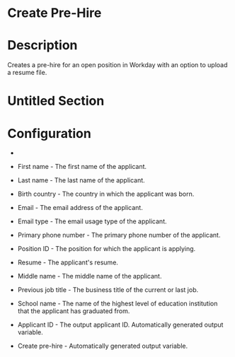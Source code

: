 ﻿# Create Pre-Hire

# Description

Creates a pre-hire for an open position in Workday with an option to upload a resume
                file.

# Untitled Section

# Configuration

* 
* First name - The first name of the applicant.
* Last name - The last name of the applicant.
* Birth country - The country in which the applicant was born.
* Email - The email address of the applicant.
* Email type - The email usage type of the applicant.
* Primary phone number - The primary phone number of the applicant.
* Position ID - The position for which the applicant is applying.







* Resume - The applicant's resume.
* Middle name - The middle name of the applicant.
* Previous job title - The business title of the current or last job.
* School name - The name of the highest level of education institution that the applicant has graduated from.



* Applicant ID - The output applicant ID. Automatically generated output variable.
* Create pre-hire - Automatically generated output variable.
